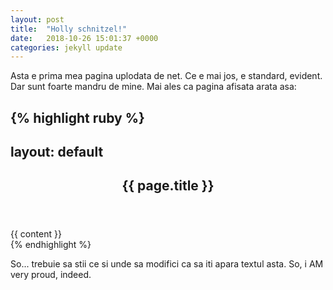 ```yaml
---
layout: post
title:  "Holly schnitzel!"
date:   2018-10-26 15:01:37 +0000
categories: jekyll update
---
```


Asta e prima mea pagina uplodata de net. 
Ce e mai jos, e standard, evident. Dar sunt foarte mandru de mine. Mai ales ca pagina afisata arata asa:

{% highlight ruby %}
---
layout: default
---
<article class="post">

  <header class="post-header">
    <h1 class="post-title">{{ page.title }}</h1>
  </header>

  <div class="post-content">
    {{ content }}
  </div>

</article>
{% endhighlight %}

So... trebuie sa stii ce si unde sa modifici ca sa iti apara textul asta. 
So, i AM very proud, indeed.




[jekyll-docs]: http://jekyllrb.com/docs/home
[jekyll-gh]:   https://github.com/jekyll/jekyll
[jekyll-talk]: https://talk.jekyllrb.com/
